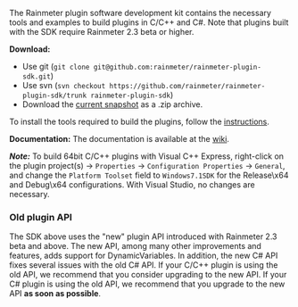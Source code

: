 The Rainmeter plugin software development kit contains the necessary tools and examples to build plugins in C/C++ and C#. Note that plugins built with the SDK require Rainmeter 2.3 beta or higher.

**Download:**

*   Use git (`git clone git@github.com:rainmeter/rainmeter-plugin-sdk.git`)
*   Use svn (`svn checkout https://github.com/rainmeter/rainmeter-plugin-sdk/trunk rainmeter-plugin-sdk`)
*   Download the [current snapshot](https://github.com/rainmeter/rainmeter-plugin-sdk/zipball/master) as a .zip archive.

To install the tools required to build the plugins, follow the [instructions](https://raw.github.com/rainmeter/rainmeter/master/Build/Instructions.txt).

**Documentation:** The documentation is available at the [wiki](https://github.com/rainmeter/rainmeter-plugin-sdk/wiki/_pages).

_**Note:**_ To build 64bit C/C++ plugins with Visual C++ Express, right-click on the plugin project(s) -> `Properties` -> `Configuration Properties` -> `General`, and change the `Platform Toolset` field to `Windows7.1SDK` for the Release\x64 and Debug\x64 configurations. With Visual Studio, no changes are necessary.

### Old plugin API

The SDK above uses the "new" plugin API introduced with Rainmeter 2.3 beta and above. The new API, among many other improvements and features, adds support for DynamicVariables. In addition, the new C# API fixes several issues with the old C# API. If your C/C++ plugin is using the old API, we recommend that you consider upgrading to the new API. If your C# plugin is using the old API, we recommend that you upgrade to the new API <b>as soon as possible</b>.</p>